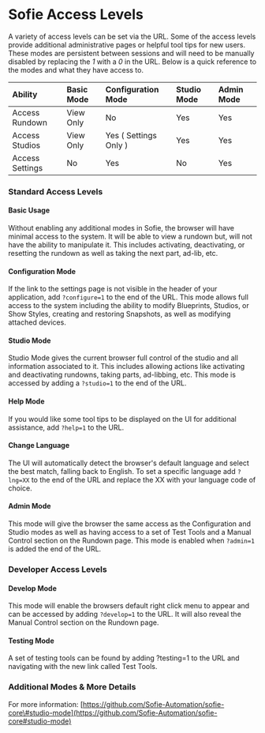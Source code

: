 # Sofie Access Levels

A variety of access levels can be set via the URL. Some of the access levels provide additional administrative pages or helpful tool tips for new users. These modes are persistent between sessions and will need to be manually disabled by replacing the _1_ with a _0_ in the URL. Below is a quick reference to the modes and what they have access to.

| Ability         | Basic Mode | Configuration Mode      | Studio Mode | Admin Mode |
| :-------------- | :--------- | :---------------------- | :---------- | :--------- |
| Access Rundown  | View Only  | No                      | Yes         | Yes        |
| Access Studios  | View Only  | Yes \( Settings Only \) | Yes         | Yes        |
| Access Settings | No         | Yes                     | No          | Yes        |

### Standard Access Levels

#### Basic Usage

Without enabling any additional modes in Sofie, the browser will have minimal access to the system. It will be able to view a rundown but, will not have the ability to manipulate it. This includes activating, deactivating, or resetting the rundown as well as taking the next part, ad-lib, etc.

#### Configuration Mode

If the link to the settings page is not visible in the header of your application, add `?configure=1` to the end of the URL. This mode allows full access to the system including the ability to modify Blueprints, Studios, or Show Styles, creating and restoring Snapshots, as well as modifying attached devices.

#### Studio Mode

Studio Mode gives the current browser full control of the studio and all information associated to it. This includes allowing actions like activating and deactivating rundowns, taking parts, ad-libbing, etc. This mode is accessed by adding a `?studio=1` to the end of the URL.

#### Help Mode

If you would like some tool tips to be displayed on the UI for additional assistance, add `?help=1` to the URL.

#### Change Language

The UI will automatically detect the browser's default language and select the best match, falling back to English. To set a specific language add `?lng=XX` to the end of the URL and replace the XX with your language code of choice.

#### Admin Mode

This mode will give the browser the same access as the Configuration and Studio modes as well as having access to a set of Test Tools and a Manual Control section on the Rundown page. This mode is enabled when `?admin=1` is added the end of the URL.

### Developer Access Levels

#### Develop Mode

This mode will enable the browsers default right click menu to appear and can be accessed by adding `?develop=1` to the URL. It will also reveal the Manual Control section on the Rundown page.

#### Testing Mode

A set of testing tools can be found by adding ?testing=1 to the URL and navigating with the new link called Test Tools.

### Additional Modes & More Details

For more information: [https://github.com/Sofie-Automation/sofie-core\#studio-mode](https://github.com/Sofie-Automation/sofie-core#studio-mode)

